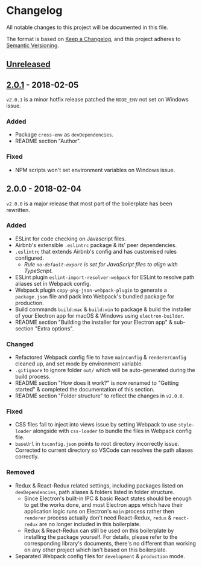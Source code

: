 # Changelog
All notable changes to this project will be documented in this file.

The format is based on [Keep a Changelog](https://keepachangelog.com/en/1.0.0/),
and this project adheres to [Semantic Versioning](https://semver.org/spec/v2.0.0.html).

## [Unreleased]

## [2.0.1] - 2018-02-05
`v2.0.1` is a minor hotfix release patched the `NODE_ENV` not set on Windows 
issue.

### Added
- Package `cross-env` as `devDependencies`.
- README section "Author".

### Fixed
- NPM scripts won't set environment variables on Windows issue.

## 2.0.0 - 2018-02-04
`v2.0.0` is a major release that most part of the boilerplate has been rewritten.

### Added
- ESLint for code checking on Javascript files.
- Airbnb's extensible `.eslintrc` package & its' peer dependencies. 
- `.eslintrc` that extends Airbnb's config and has customised rules configured.
  - _Rule `no-default-export` is set for JavaScript files to align with
    TypeScript._
- ESLint plugin `eslint-import-resolver-webpack` for ESLint to resolve path
  aliases set in Webpack config.
- Webpack plugin `copy-pkg-json-webpack-plugin` to generate a `package.json` 
  file and pack into Webpack's bundled package for production.
- Build commands `build:mac` & `build:win` to package & build the installer of 
  your Electron app for macOS & Windows using `electron-builder`.
- README section "Building the installer for your Electron app" & sub-section 
  "Extra options".

### Changed
- Refactored Webpack config file to have `mainConfig` & `rendererConfig` 
  cleaned up, and set mode by environment variable.
- `.gitignore` to ignore folder `out/` which will be auto-generated during the 
  build process.
- README section "How does it work?" is now renamed to "Getting started" & 
  completed the documentation of this section.
- README section "Folder structure" to reflect the changes in `v2.0.0`.

### Fixed
- CSS files fail to inject into views issue by setting Webpack to use 
  `style-loader` alongside with `css-loader` to bundle the files in Webpack 
  config file.
- `baseUrl` in `tsconfig.json` points to root directory incorrectly issue. 
  Corrected to current directory so VSCode can resolves the path aliases 
  correctly.

### Removed
- Redux & React-Redux related settings, including packages listed on 
`devDependencies`, path aliases & folders listed in folder structure.
  - Since Electron's built-in IPC & basic React states should be enough to get 
    the works done, and most Electron apps which have their application logic 
    runs on Electron's `main` process rather then `renderer` process actually 
    don't need React-Redux, `redux` & `react-redux` are no longer included in 
    this boilerplate.
  - Redux & React-Redux can still be used on this boilerplate by installing the 
    package yourself. For details, please refer to the corresponding library's 
    documents, there's no different than working on any other project which 
    isn't based on this boilerplate.
- Separated Webpack config files for `development` & `production` mode.

[Unreleased]: https://github.com/Devtography/electron-react-typescript-webpack-boilerplate/compare/v2.0.1...HEAD
[2.0.1]: https://github.com/Devtography/electron-react-typescript-webpack-boilerplate/compare/v2.0.0...v2.0.1
